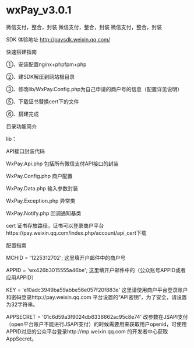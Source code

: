 # wxPay_v3.0.1
微信支付，整合，封装
微信支付，整合，封装
微信支付，整合，封装

SDK
体验地址
http://paysdk.weixin.qq.com/

快速搭建指南

①、安装配置nginx+phpfpm+php

②、建SDK解压到网站根目录

③、修改lib/WxPay.Config.php为自己申请的商户号的信息（配置详见说明）

⑤、下载证书替换cert下的文件

⑥、搭建完成

目录功能简介

lib：

API接口封装代码

WxPay.Api.php 包括所有微信支付API接口的封装

WxPay.Config.php  商户配置

WxPay.Data.php   输入参数封装

WxPay.Exception.php  异常类

WxPay.Notify.php    回调通知基类

cert
证书存放路径，证书可以登录商户平台https://pay.weixin.qq.com/index.php/account/api_cert下载

配置指南

MCHID = '1225312702';
这里填开户邮件中的商户号

APPID = 'wx426b3015555a46be';
这里填开户邮件中的（公众账号APPID或者应用APPID）

KEY = 'e10adc3949ba59abbe56e057f20f883e'
这里请使用商户平台登录账户和密码登录http://pay.weixin.qq.com 平台设置的“API密钥”，为了安全，请设置为32字符串。

APPSECRET = '01c6d59a3f9024db6336662ac95c8e74'
改参数在JSAPI支付（open平台账户不能进行JSAPI支付）的时候需要用来获取用户openid，可使用APPID对应的公众平台登录http://mp.weixin.qq.com 的开发者中心获取AppSecret。